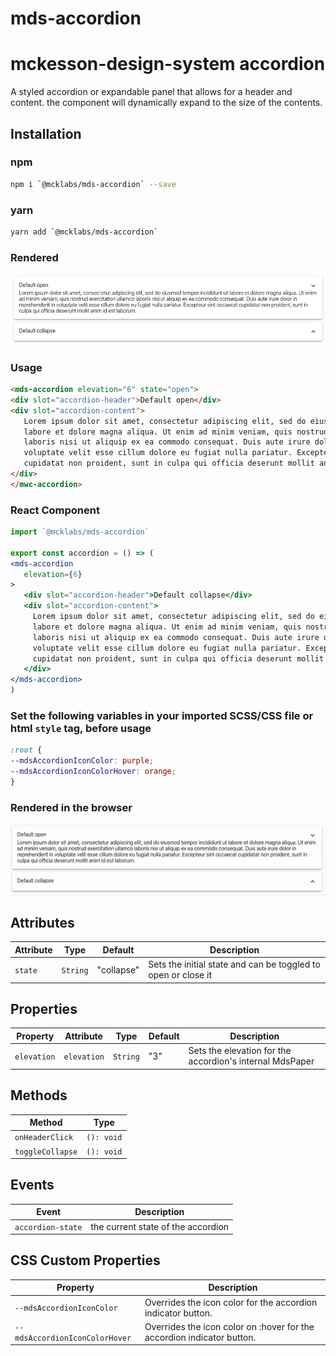 # mds-accordion

# mckesson-design-system accordion
A styled accordion or expandable panel that allows for a header and content. the component will dynamically expand to the size of the contents.

## Installation

### npm
```bash
npm i `@mcklabs/mds-accordion` --save
```

### yarn
```bash
yarn add `@mcklabs/mds-accordion`
```

### Rendered
![](samples/accordion.png)

### Usage

```html
<mds-accordion elevation="6" state="open">
<div slot="accordion-header">Default open</div>
<div slot="accordion-content">
   Lorem ipsum dolor sit amet, consectetur adipiscing elit, sed do eiusmod tempor incididunt ut
   labore et dolore magna aliqua. Ut enim ad minim veniam, quis nostrud exercitation ullamco
   laboris nisi ut aliquip ex ea commodo consequat. Duis aute irure dolor in reprehenderit in
   voluptate velit esse cillum dolore eu fugiat nulla pariatur. Excepteur sint occaecat
   cupidatat non proident, sunt in culpa qui officia deserunt mollit anim id est laborum.
</div>
</mwc-accordion>
```

### React Component

```jsx
import `@mcklabs/mds-accordion`

export const accordion = () => (
<mds-accordion
   elevation={6}
>
   <div slot="accordion-header">Default collapse</div>
   <div slot="accordion-content">
     Lorem ipsum dolor sit amet, consectetur adipiscing elit, sed do eiusmod tempor incididunt ut
     labore et dolore magna aliqua. Ut enim ad minim veniam, quis nostrud exercitation ullamco
     laboris nisi ut aliquip ex ea commodo consequat. Duis aute irure dolor in reprehenderit in
     voluptate velit esse cillum dolore eu fugiat nulla pariatur. Excepteur sint occaecat
     cupidatat non proident, sunt in culpa qui officia deserunt mollit anim id est laborum.
   </div>
</mds-accordion>
)
```

### Set the following variables in your imported SCSS/CSS file or html `style` tag, before usage

```css
:root {
--mdsAccordionIconColor: purple;
--mdsAccordionIconColorHover: orange;
}
```

### Rendered in the browser
![](samples/accordion-custom.gif)

## Attributes

| Attribute | Type     | Default    | Description                                      |
|-----------|----------|------------|--------------------------------------------------|
| `state`   | `String` | "collapse" | Sets the initial state and can be toggled to open or close it |

## Properties

| Property    | Attribute   | Type     | Default | Description                                      |
|-------------|-------------|----------|---------|--------------------------------------------------|
| `elevation` | `elevation` | `String` | "3"     | Sets the elevation for the accordion's internal MdsPaper |

## Methods

| Method           | Type       |
|------------------|------------|
| `onHeaderClick`  | `(): void` |
| `toggleCollapse` | `(): void` |

## Events

| Event             | Description                        |
|-------------------|------------------------------------|
| `accordion-state` | the current state of the accordion |

## CSS Custom Properties

| Property                       | Description                                      |
|--------------------------------|--------------------------------------------------|
| `--mdsAccordionIconColor`      | Overrides the icon color for the accordion indicator button. |
| `--mdsAccordionIconColorHover` | Overrides the icon color on :hover for the accordion indicator button. |
